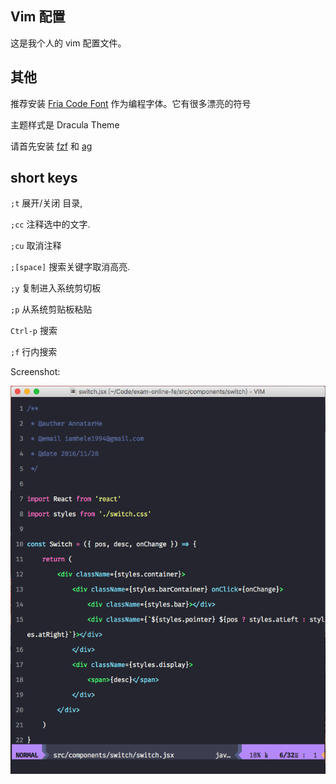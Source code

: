 ## Vim 配置

这是我个人的 vim 配置文件。

## 其他

推荐安装 [Fria Code Font](https://github.com/tonsky/FiraCode) 作为编程字体。它有很多漂亮的符号

主题样式是 Dracula Theme

请首先安装 [fzf](https://github.com/junegunn/fzf) 和 [ag](https://github.com/ggreer/the_silver_searcher)

## short keys

`;t` 展开/关闭 目录,

`;cc` 注释选中的文字.

`;cu` 取消注释

`;[space]` 搜索关键字取消高亮.

`;y` 复制进入系统剪切板

`;p` 从系统剪贴板粘贴

`Ctrl-p` 搜索

`;f` 行内搜索

Screenshot:

![screenshot](images/macvim.png)

